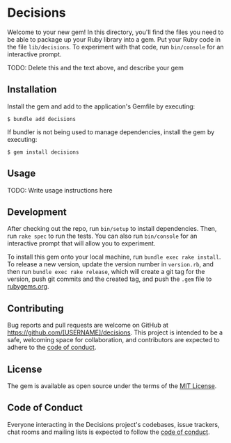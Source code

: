 # Decisions

Welcome to your new gem! In this directory, you'll find the files you need to be able to package up your Ruby library into a gem. Put your Ruby code in the file `lib/decisions`. To experiment with that code, run `bin/console` for an interactive prompt.

TODO: Delete this and the text above, and describe your gem

## Installation

Install the gem and add to the application's Gemfile by executing:

    $ bundle add decisions

If bundler is not being used to manage dependencies, install the gem by executing:

    $ gem install decisions

## Usage

TODO: Write usage instructions here

## Development

After checking out the repo, run `bin/setup` to install dependencies. Then, run `rake spec` to run the tests. You can also run `bin/console` for an interactive prompt that will allow you to experiment.

To install this gem onto your local machine, run `bundle exec rake install`. To release a new version, update the version number in `version.rb`, and then run `bundle exec rake release`, which will create a git tag for the version, push git commits and the created tag, and push the `.gem` file to [rubygems.org](https://rubygems.org).

## Contributing

Bug reports and pull requests are welcome on GitHub at https://github.com/[USERNAME]/decisions. This project is intended to be a safe, welcoming space for collaboration, and contributors are expected to adhere to the [code of conduct](https://github.com/[USERNAME]/decisions/blob/master/CODE_OF_CONDUCT.md).

## License

The gem is available as open source under the terms of the [MIT License](https://opensource.org/licenses/MIT).

## Code of Conduct

Everyone interacting in the Decisions project's codebases, issue trackers, chat rooms and mailing lists is expected to follow the [code of conduct](https://github.com/[USERNAME]/decisions/blob/master/CODE_OF_CONDUCT.md).
